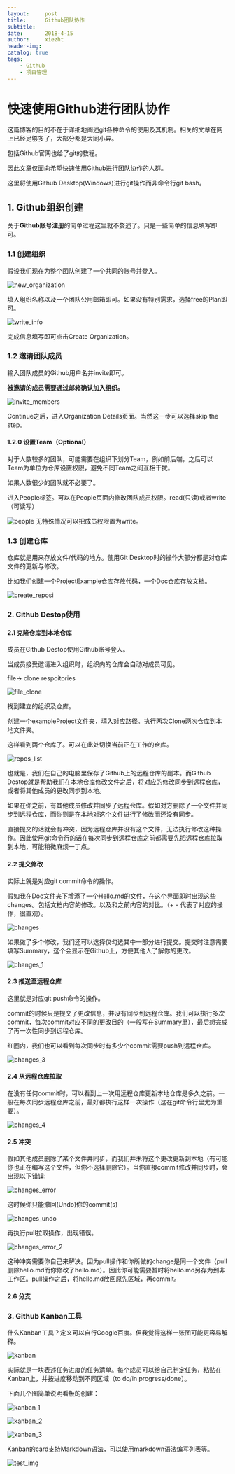 ```yaml
---
layout:     post
title:      Github团队协作
subtitle:   
date:       2018-4-15
author:     xiezht
header-img: 
catalog: true
tags:
    - Github
    - 项目管理
---
```


# 快速使用Github进行团队协作

这篇博客的目的不在于详细地阐述git各种命令的使用及其机制。相关的文章在网上已经足够多了，大部分都是大同小异。

包括Github官网也给了git的教程。

因此文章仅面向希望快速使用Github进行团队协作的人群。

这里将使用Github Desktop(Windows)进行git操作而非命令行git bash。



## 1. Github组织创建

关于**Github账号注册**的简单过程这里就不赘述了。只是一些简单的信息填写即可。

### 1.1 创建组织

假设我们现在为整个团队创建了一个共同的账号并登入。

![new_organization](https://github.com/xiezht/xiezht.github.io/blob/master/postImg/new_organization.png)

填入组织名称以及一个团队公用邮箱即可。如果没有特别需求，选择free的Plan即可。

![write_info](https://github.com/xiezht/xiezht.github.io/blob/master/postImg/wirte_info.png)

完成信息填写即可点击Create Organization。

### 1.2 邀请团队成员

输入团队成员的Github用户名并invite即可。

**被邀请的成员需要通过邮箱确认加入组织。**

![invite_members](https://github.com/xiezht/xiezht.github.io/blob/master/postImg/invite_members.png)

Continue之后，进入Organization Details页面。当然这一步可以选择skip the step。

#### 1.2.0 设置Team（Optional）

对于人数较多的团队，可能需要在组织下划分Team，例如前后端，之后可以Team为单位为仓库设置权限，避免不同Team之间互相干扰。

如果人数很少的团队就不必要了。

进入People标签。可以在People页面内修改团队成员权限。read(只读)或者write（可读写）

![people](https://github.com/xiezht/xiezht.github.io/blob/master/postImg/repos.png)
无特殊情况可以把成员权限置为write。


### 1.3 创建仓库

仓库就是用来存放文件/代码的地方。使用Git Desktop时的操作大部分都是对仓库文件的更新与修改。

比如我们创建一个ProjectExample仓库存放代码，一个Doc仓库存放文档。

![create_reposi](https://github.com/xiezht/xiezht.github.io/blob/master/postImg/create_repos.png)


### 2. Github Destop使用


#### 2.1 克隆仓库到本地仓库

成员在Github Destop使用Github账号登入。

当成员接受邀请进入组织时，组织内的仓库会自动对成员可见。

file-> clone respoitories

![file_clone](https://github.com/xiezht/xiezht.github.io/blob/master/postImg/file.png)

找到建立的组织及仓库。

创建一个exampleProject文件夹，填入对应路径。执行两次Clone两次仓库到本地文件夹。

这样看到两个仓库了。可以在此处切换当前正在工作的仓库。

![repos_list](https://github.com/xiezht/xiezht.github.io/blob/master/postImg/repos_list.png)


也就是，我们在自己的电脑里保存了Github上的远程仓库的副本。而Github Destop就是帮助我们在本地仓库修改文件之后，将对应的修改同步到远程仓库，或者将其他成员的更改同步到本地。

如果在你之前，有其他成员修改并同步了远程仓库。假如对方删除了一个文件并同步到远程仓库，而你则是在本地对这个文件进行了修改而还没有同步。

直接提交的话就会有冲突，因为远程仓库并没有这个文件，无法执行修改这种操作。因此使用git命令行的话在每次同步到远程仓库之前都需要先把远程仓库拉取到本地，可能稍微麻烦一丁点。

#### 2.2 提交修改

实际上就是对应git commit命令的操作。

假如我在Doc文件夹下增添了一个Hello.md的文件，在这个界面即时出现这些changes。包括文档内容的修改。以及和之前内容的对比。（+ - 代表了对应的操作，很直观）。

![changes](https://github.com/xiezht/xiezht.github.io/blob/master/postImg/changes.png)

如果做了多个修改，我们还可以选择仅勾选其中一部分进行提交。提交时注意需要填写Summary，这个会显示在Github上，方便其他人了解你的更改。

![changes_1](https://github.com/xiezht/xiezht.github.io/blob/master/postImg/changes_1.png)

#### 2.3 推送至远程仓库

这里就是对应git push命令的操作。

commit的时候只是提交了更改信息，并没有同步到远程仓库。我们可以执行多次commit，每次commit对应不同的更改目的（一般写在Summary里），最后想完成了再一次性同步到远程仓库。

红圈内，我们也可以看到每次同步时有多少个commit需要push到远程仓库。

![changes_3](https://github.com/xiezht/xiezht.github.io/blob/master/postImg/changes_3.png)

#### 2.4 从远程仓库拉取

在没有任何commit时，可以看到上一次用远程仓库更新本地仓库是多久之前。一般在每次同步远程仓库之前，最好都执行这样一次操作（这在git命令行里尤为重要）。

![changes_4](https://github.com/xiezht/xiezht.github.io/blob/master/postImg/changes_4.png)

#### 2.5 冲突

假如其他成员删除了某个文件并同步，而我们并未将这个更改更新到本地（有可能你也正在编写这个文件，但你不选择删除它）。当你直接commit修改并同步时，会出现以下错误:

![changes_error](https://github.com/xiezht/xiezht.github.io/blob/master/postImg/chaneges_error.png)

这时候你只能撤回(Undo)你的commit(s)

![changes_undo](https://github.com/xiezht/xiezht.github.io/blob/master/postImg/chaneges_undo.png)

再执行pull拉取操作，出现错误。

![changes_error_2](https://github.com/xiezht/xiezht.github.io/blob/master/postImg/chaneges_error_2.png)

这种冲突需要你自己来解决。因为pull操作和你所做的change是同一个文件（pull删除hello.md而你修改了hello.md）。因此你可能需要暂时将hello.md另存为到非工作区。pull操作之后，将hello.md放回原先区域，再commit。


#### 2.6 分支



### 3. Github Kanban工具

什么Kanban工具？定义可以自行Google百度。但我觉得这样一张图可能更容易解释。

![kanban](https://github.com/xiezht/xiezht.github.io/blob/master/postImg/kanban.png)

实际就是一块表述任务进度的任务清单。每个成员可以给自己制定任务，粘贴在Kanban上，并按进度移动到不同区域（to do/in progress/done）。

下面几个图简单说明看板的创建：

![kanban_1](https://github.com/xiezht/xiezht.github.io/blob/master/postImg/kanban_1.png)

![kanban_2](https://github.com/xiezht/xiezht.github.io/blob/master/postImg/kanban_2.png)

![kanban_3](https://github.com/xiezht/xiezht.github.io/blob/master/postImg/kanban_3.png)

Kanban的card支持Markdown语法，可以使用markdown语法编写列表等。


![test_img](https://github.com/xiezht/xiezht.github.io/blob/master/postImg/testImg.jpg)